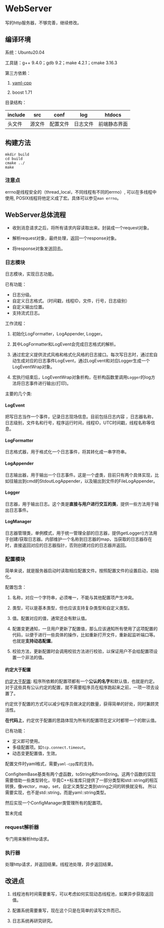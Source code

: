 # WebServer

写的http服务器，不够完善，继续修改。

## 编译环境

系统：Ubuntu20.04

工具链：g++ 9.4.0；gdb 9.2；make 4.2.1；cmake 3.16.3

第三方依赖：

1. [yaml-cpp](https://github.com/jbeder/yaml-cpp)

2. boost 1.71

目录结构：

| include | src | conf | log | htdocs |
| ---- | ---- | ---- | ---- | ---- |
| 头文件 | 源文件 | 配置文件 | 日志文件 | 前端静态界面 |

## 构建方法

```shell
mkdir build
cd build
cmake ../
make
```

### 注意点

errno是线程安全的（thread_local，不同线程有不同的errno）, 可以在多线程中使用, POSIX线程将他定义成了宏。具体可以参见`man errno`。

## WebServer总体流程

* 收到消息请求之后，将所有请求内容读取出来。封装成一个request对象。

* 解析request对象，最终处理，返回一个response对象。

* 将response对象发送回去。

### 日志模块

日志模块，实现日志功能。

已有功能：

* 日志分级。
* 自定义日志格式。（时间戳，线程ID，文件，行号，日志级别）
* 自定义输出位置。
* 支持流式日志。

工作流程：

1. 初始化LogFormatter，LogAppender, Logger。

2. 其中LogFormatter和LogEvent会完成日志格式的解析。

3. 通过宏定义提供流式风格和格式化风格的日志接口。每次写日志时，通过宏自动生成对应的日志事件LogEvent，通过LogEvent和对应Logger生成一个LogEventWrap对象。

4. 宏执行结束后，LogEventWrap对象析构，在析构函数里调用`Logger`的log方法将日志事件进行输出(打印)。

主要的几个类:

#### LogEvent

把写日志当作一个事件，记录日志现场信息。目前包括日志内容
，日志器名称，日志级别，文件名和行号，程序运行时间，线程ID，UTC时间戳，线程名称等信息。

#### LogFormatter

日志格式器，用于格式化一个日志事件，将其转化成一串字符串。

#### LogAppender

日志输出器，用于输出一个日志事件。这是一个虚类，目前只有两个具体实现，比如往输出到cmd的StdoutLogAppender，以及输出到文件的FileLogAppender。

#### Logger

日志器，用于输出日志。这个类是**直接与用户进行交互的类**，提供一些方法用于输出日志事件。

#### LogManager

日志器管理类，单例模式，用于统一管理全部的日志器，提供getLogger()方法用于创建/获取日志器。内部维护一个名称到日志器的map，当获取的日志器存在时，直接返回对应的日志器指针，否则创建对应的日志器并返回。

### 配置模块

简单来说，就是服务器启动时读取相应配置文件。按照配置文件的设置启动，初始化。

配置包含：

1. 名称，对应一个字符串，必须唯一，不能与其他配置项产生冲突。

2. 类型，可以是基本类型，但也应该支持复杂类型和自定义类型。

3. 值。配置对应的值，通常还会有默认值。

4. 配置变更通知，一旦用户更新了配置值，那么应该通知所有使用了这项配置的代码，以便于进行一些具体的操作，比如重新打开文件，重新起监听端口等。也就是**支持动态配置**。

5. 校验方法，更新配置时会调用校验方法进行校验，以保证用户不会给配置项设置一个非法的值。

#### 约定大于配置

[约定大于配置](https://zh.wikipedia.org/wiki/%E7%BA%A6%E5%AE%9A%E4%BC%98%E4%BA%8E%E9%85%8D%E7%BD%AE):
程序所依赖的配置项都有一个**公认的名字**和默认值，也就是约定。对于这些具有公认约定的配置，就不需要程序员在程序跑起来之前，一项一项去设置了。

约定优于配置的方式可以减少程序员做决定的数量，获得简单的好处，同时兼顾灵活性。

**在代码上**，约定优于配置的思路体现为所有的配置项在定义时都带一个的默认值。

已有功能：

* 定义即可使用。
* 多级配置项。如`tcp.connect.timeout`。
* 动态变更配置值，生效。

配置文件时yaml格式，需要`yaml-cpp`库的支持。

ConfigItemBase基类有两个虚函数，toString和fromString。这两个函数的实现需要借助一些类型转化，毕竟C++标准库只提供了一部分类型和std::string的相互转换，像vector，map，set，自定义类型之类到string之间的转换就没有。
所以需要实现，也不是std::string，而是yaml::string类型。

然后实现一个ConfigManager类管理所有的配置项。

暂未完成

### request解析器

专门用来解析http请求。

### 执行器

处理http请求，并返回结果。线程池处理，异步返回结果。

## 改进点

1. 线程池有时间需要重写，可以考虑如何实现动态线程池，如果异步获取返回值。

2. 配置系统需要重写，现在这个只是在简单的读写文件而已。

3. 日志系统再研究研究。
